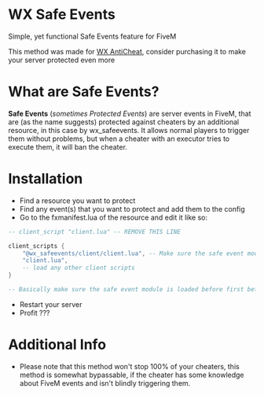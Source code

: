 # WX Safe Events
Simple, yet functional Safe Events feature for FiveM

This method was made for [WX AntiCheat](https://anticheat.0wx.space/), consider purchasing it to make your server protected even more


# What are Safe Events?
**Safe Events** (*sometimes Protected Events*) are server events in FiveM, that are (as the name suggests) protected against cheaters by an additional resource, in this case by wx_safeevents. It allows normal players to trigger them without problems, but when a cheater with an executor tries to execute them, it will ban the cheater.

# Installation
* Find a resource you want to protect
* Find any event(s) that you want to protect and add them to the config
* Go to the fxmanifest.lua of the resource and edit it like so:
```lua
-- client_script "client.lua" -- REMOVE THIS LINE

client_scripts {
    "@wx_safeevents/client/client.lua", -- Make sure the safe event module is loaded first
    "client.lua",
    -- load any other client scripts
}

-- Basically make sure the safe event module is loaded before first before other client scripts
```
* Restart your server
* Profit ???

# Additional Info

* Please note that this method won't stop 100% of your cheaters, this method is somewhat bypassable, if the cheater has some knowledge about FiveM events and isn't blindly triggering them.

